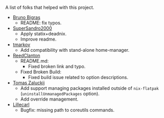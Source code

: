 A list of folks that helped with this project.
* [Bruno Bigras](https://github.com/bbigras)
  * README: fix typos.
* [SuperSandro2000](https://github.com/SuperSandro2000)
  * Apply statix+deadnix.
  * Improve readme.
* [tmarkov](https://github.com/tmarkov) 
  * Add compatibility with stand-alone home-manager.
* [ReedClanton](https://github.com/ReedClanton)
  * README.md:
    * Fixed broken link and typo.
  * Fixed Broken Build:
    * Fixed build issue related to option descriptions.
* [Tomas Zaluckij](https://github.com/Tomaszal)
  * Add support managing packages installed outside of `nix-flatpak` (`uninstallUnmanagedPackages` option).
  * Add override management.
* [Lillecarl](https://github.com/Lillecarl)
  * Bugfix: missing path to coreutils commands.
